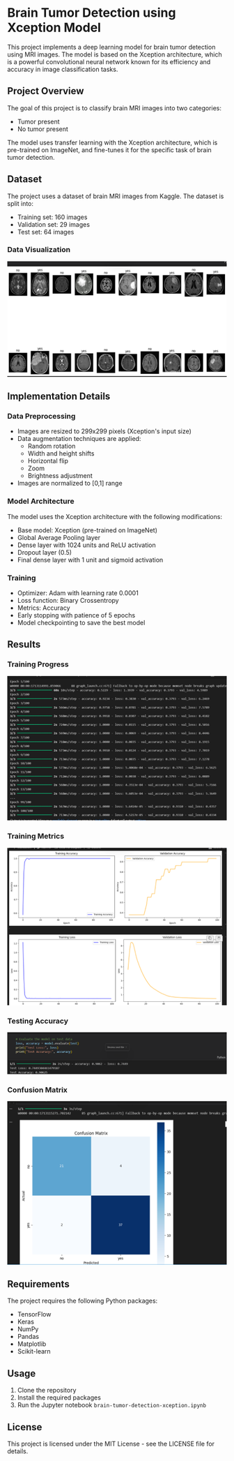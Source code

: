 # Brain Tumor Detection using Xception Model

This project implements a deep learning model for brain tumor detection using MRI images. The model is based on the Xception architecture, which is a powerful convolutional neural network known for its efficiency and accuracy in image classification tasks.

## Project Overview

The goal of this project is to classify brain MRI images into two categories:
- Tumor present
- No tumor present

The model uses transfer learning with the Xception architecture, which is pre-trained on ImageNet, and fine-tunes it for the specific task of brain tumor detection.

## Dataset

The project uses a dataset of brain MRI images from Kaggle. The dataset is split into:
- Training set: 160 images
- Validation set: 29 images
- Test set: 64 images

### Data Visualization

![Data Visualization](Datavisulization.png)

## Implementation Details

### Data Preprocessing
- Images are resized to 299x299 pixels (Xception's input size)
- Data augmentation techniques are applied:
  - Random rotation
  - Width and height shifts
  - Horizontal flip
  - Zoom
  - Brightness adjustment
- Images are normalized to [0,1] range

### Model Architecture
The model uses the Xception architecture with the following modifications:
- Base model: Xception (pre-trained on ImageNet)
- Global Average Pooling layer
- Dense layer with 1024 units and ReLU activation
- Dropout layer (0.5)
- Final dense layer with 1 unit and sigmoid activation

### Training
- Optimizer: Adam with learning rate 0.0001
- Loss function: Binary Crossentropy
- Metrics: Accuracy
- Early stopping with patience of 5 epochs
- Model checkpointing to save the best model

## Results

### Training Progress
![Training Progress](trainig_epochs.png)

### Training Metrics
![Training Metrics](Training_plot.png)

### Testing Accuracy
![Testing Accuracy](Testing_acc.png)

### Confusion Matrix
![Confusion Matrix](confusion_matrix.png)

## Requirements

The project requires the following Python packages:
- TensorFlow
- Keras
- NumPy
- Pandas
- Matplotlib
- Scikit-learn

## Usage

1. Clone the repository
2. Install the required packages
3. Run the Jupyter notebook `brain-tumor-detection-xception.ipynb`

## License

This project is licensed under the MIT License - see the LICENSE file for details.
